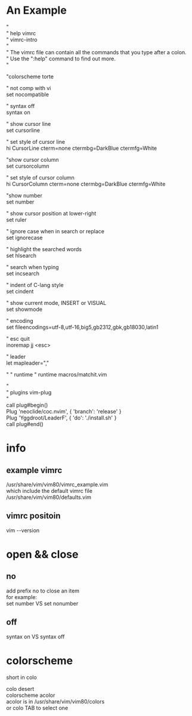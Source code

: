 
An Example
===
"                                                                               
" help vimrc   
"     vimrc-intro   
"   
" The vimrc file can contain all the commands that you type after a colon.   
" Use the ":help" command to find out more.   
"   
    
"colorscheme torte   
   
" not comp with vi   
set nocompatible   
    
" syntax off   
syntax on   
   
" show cursor line   
set cursorline   
    
" set style of cursor line    
hi CursorLine   cterm=none ctermbg=DarkBlue ctermfg=White   
   
"show cursor column   
set cursorcolumn   
    
" set style of cursor column   
hi CursorColumn cterm=none ctermbg=DarkBlue ctermfg=White   
   
"show number   
set number   
   
" show cursor position at lower-right   
set ruler   
   
" ignore case when in search or replace   
set ignorecase   
   
" highlight the searched words   
set hlsearch   
    
" search when typing   
set incsearch   
    
" indent of C-lang style   
set cindent   
    
" show current mode, INSERT or VISUAL   
set showmode   
    
" encoding   
set fileencodings=utf-8,utf-16,big5,gb2312,gbk,gb18030,latin1   

" esc quit   
inoremap jj \<esc\>   

" leader   
let mapleader=","   

"
" runtime
"
runtime macros/matchit.vim

"   
" plugins vim-plug   
"   
call plug#begin()   
Plug 'neoclide/coc.nvim', { 'branch': 'release' }   
Plug 'Yggdroot/LeaderF', { 'do': './install.sh' }   
call plug#end()   

info
===
example vimrc
---
/usr/share/vim/vim80/vimrc_example.vim   
which include the default vimrc file   
/usr/share/vim/vim80/defaults.vim   

vimrc positoin
---

vim --version   

open && close
===
no
---
add prefix no to close an item   
for example:   
set number VS set nonumber   

off
---
syntax on VS syntax off   


colorscheme
===
short in colo   

colo desert   
colorscheme acolor   
acolor is in /usr/share/vim/vim80/colors   
or colo TAB to select one   


